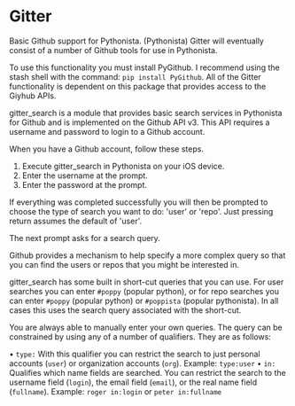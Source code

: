 # Gitter
Basic Github support for Pythonista. (Pythonista)
Gitter will eventually consist of a number of Github tools for use in Pythonista.

To use this functionality you must install PyGithub. I recommend using the stash
shell with the command: `pip install PyGithub`. All of the Gitter functionality
is dependent on this package that provides access to the Giyhub APIs.

gitter_search is a module that provides basic search services in Pythonista for
Github and is implemented on the Github API v3. This API requires a username and
password to login to a Github account.

When you have a Github account, follow these steps.

1. Execute gitter_search in Pythonista on your iOS device.
2. Enter the username at the prompt.
3. Enter the password at the prompt.

If everything was completed successfully you will then be prompted to choose the
type of search you want to do: 'user' or 'repo'. Just pressing return assumes the
default of 'user'.

The next prompt asks for a search query.

Github provides a mechanism to help specify a more complex query so that you can
find the users or repos that you might be interested in.

gitter_search has some built in short-cut queries that you can use. For user
searches you can enter `#poppy` (popular python), or for repo searches you can
enter `#poppy` (popular python) or `#poppista` (popular pythonista). In all
cases this uses the search query associated with the short-cut.

You are always able to manually enter your own queries. The query can be constrained
by using any of a number of qualifiers. They are as follows:

• `type:`  With this qualifier you can restrict the search to just personal accounts
(`user`) or organization accounts (`org`). Example: `type:user`
• `in:`  Qualifies which name fields are searched. You can restrict the search to the
username field (`login`), the email field (`email`), or the real name field (`fullname`).
Example: `roger in:login` or `peter in:fullname`
